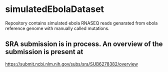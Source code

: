 # simulatedEbolaDataset
Repository contains simulated ebola RNASEQ reads genarated from ebola reference genome with manually called mutations.

## SRA submission is in process. An overview of the submission is present at
https://submit.ncbi.nlm.nih.gov/subs/sra/SUB6278382/overview
